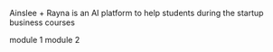 Ainslee + Rayna is an AI platform to help students during the startup business courses

module 1 
module 2
